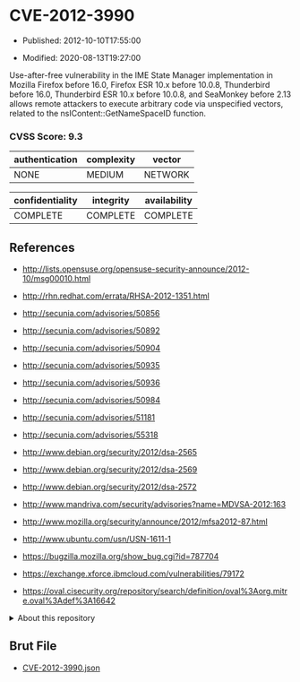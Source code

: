 # CVE-2012-3990

- Published: 2012-10-10T17:55:00

- Modified: 2020-08-13T19:27:00

Use-after-free vulnerability in the IME State Manager implementation in Mozilla Firefox before 16.0, Firefox ESR 10.x before 10.0.8, Thunderbird before 16.0, Thunderbird ESR 10.x before 10.0.8, and SeaMonkey before 2.13 allows remote attackers to execute arbitrary code via unspecified vectors, related to the nsIContent::GetNameSpaceID function.

### CVSS Score: **9.3**

| authentication | complexity | vector |
| --- | --- | --- |
| NONE | MEDIUM | NETWORK |

| confidentiality | integrity | availability |
| --- | --- | --- |
| COMPLETE | COMPLETE | COMPLETE |

## References

* http://lists.opensuse.org/opensuse-security-announce/2012-10/msg00010.html

* http://rhn.redhat.com/errata/RHSA-2012-1351.html

* http://secunia.com/advisories/50856

* http://secunia.com/advisories/50892

* http://secunia.com/advisories/50904

* http://secunia.com/advisories/50935

* http://secunia.com/advisories/50936

* http://secunia.com/advisories/50984

* http://secunia.com/advisories/51181

* http://secunia.com/advisories/55318

* http://www.debian.org/security/2012/dsa-2565

* http://www.debian.org/security/2012/dsa-2569

* http://www.debian.org/security/2012/dsa-2572

* http://www.mandriva.com/security/advisories?name=MDVSA-2012:163

* http://www.mozilla.org/security/announce/2012/mfsa2012-87.html

* http://www.ubuntu.com/usn/USN-1611-1

* https://bugzilla.mozilla.org/show_bug.cgi?id=787704

* https://exchange.xforce.ibmcloud.com/vulnerabilities/79172

* https://oval.cisecurity.org/repository/search/definition/oval%3Aorg.mitre.oval%3Adef%3A16642

<details>
<summary>About this repository</summary> 

  This repository is part of the project [Live Hack CVE](https://github.com/Live-Hack-CVE). Main website can be found [www.live-hack.org](https://www.live-hack.org) 
  
  Made by [Sn0wAlice](https://github.com/Sn0wAlice) for the people that care about security and need to have a feed of the latest CVEs. Hope you enjoy it, don't forget to star the repo and follow me on [Twitter](https://twitter.com/Sn0wAlice) and [Github](https://github.com/Sn0wAlice). And that is my [personnal website](https://www.alice-snow.me/)

  - [Home Page](https://github.com/Live-Hack-CVE)
  - [Framework](https://github.com/Live-Hack-CVE/cve-framework)
  - [CVE database](https://github.com/Live-Hack-CVE/full_database)
  - [Changelog](https://github.com/Live-Hack-CVE/Changelog)
</details>

## Brut File

* [CVE-2012-3990.json](https://raw.githubusercontent.com/Live-Hack-CVE/full_database/main/cves/2012/CVE-2012-3990.json)

